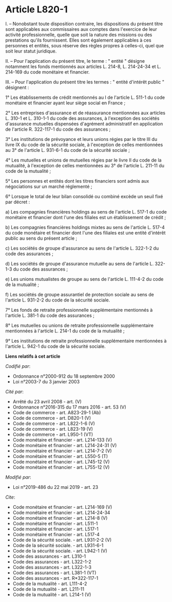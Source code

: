 # Article L820-1

I. – Nonobstant toute disposition contraire, les dispositions du présent titre sont applicables aux commissaires aux comptes
dans l'exercice de leur activité professionnelle, quelle que soit la nature des missions ou des prestations qu'ils
fournissent. Elles sont également applicables à ces personnes et entités, sous réserve des règles propres à celles-ci, quel
que soit leur statut juridique. 

II. – Pour l'application du présent titre, le terme : " entité " désigne notamment les fonds mentionnés aux articles L.
214-8, L. 214-24-34 et L. 214-169 du code monétaire et financier. 

III. – Pour l'application du présent titre les termes : " entité d'intérêt public " désignent : 

1° Les établissements de crédit mentionnés au I de l'article L. 511-1 du code monétaire et financier ayant leur siège social
en France ; 

2° Les entreprises d'assurance et de réassurance mentionnées aux articles L. 310-1 et L. 310-1-1 du code des assurances, à
l'exception des sociétés d'assurance mutuelles dispensées d'agrément administratif en application de l'article R. 322-117-1
du code des assurances ; 

3° Les institutions de prévoyance et leurs unions régies par le titre III du livre IX du code de la sécurité sociale, à
l'exception de celles mentionnées au 3° de l'article L. 931-6-1 du code de la sécurité sociale ; 

4° Les mutuelles et unions de mutuelles régies par le livre II du code de la mutualité, à l'exception de celles mentionnées
au 3° de l'article L. 211-11 du code de la mutualité ; 

5° Les personnes et entités dont les titres financiers sont admis aux négociations sur un marché réglementé ; 

6° Lorsque le total de leur bilan consolidé ou combiné excède un seuil fixé par décret : 

a) Les compagnies financières holdings au sens de l'article L. 517-1 du code monétaire et financier dont l'une des filiales
est un établissement de crédit ; 

b) Les compagnies financières holdings mixtes au sens de l'article L. 517-4 du code monétaire et financier dont l'une des
filiales est une entité d'intérêt public au sens du présent article ; 

c) Les sociétés de groupe d'assurance au sens de l'article L. 322-1-2 du code des assurances ; 

d) Les sociétés de groupe d'assurance mutuelle au sens de l'article L. 322-1-3 du code des assurances ; 

e) Les unions mutualistes de groupe au sens de l'article L. 111-4-2 du code de la mutualité ; 

f) Les sociétés de groupe assurantiel de protection sociale au sens de l'article L. 931-2-2 du code de la sécurité sociale. 

7° Les fonds de retraite professionnelle supplémentaire mentionnés à l'article L. 381-1 du code des assurances ; 

8° Les mutuelles ou unions de retraite professionnelle supplémentaire mentionnées à l'article L. 214-1 du code de la
mutualité ; 

9° Les institutions de retraite professionnelle supplémentaire mentionnées à l'article L. 942-1 du code de la sécurité
sociale.

**Liens relatifs à cet article**

_Codifié par_:

  - Ordonnance n°2000-912 du 18 septembre 2000
  - Loi n°2003-7 du 3 janvier 2003

_Cité par_:

  - Arrêté du 23 avril 2008 - art. (V)
  - Ordonnance n°2016-315 du 17 mars 2016 - art. 53 (V)
  - Code de commerce - art. A823-29-1 (Ab)
  - Code de commerce - art. D820-1 (V)
  - Code de commerce - art. L822-1-6 (V)
  - Code de commerce - art. L823-19 (V)
  - Code de commerce - art. L950-1 (VT)
  - Code monétaire et financier - art. L214-133 (V)
  - Code monétaire et financier - art. L214-24-31 (V)
  - Code monétaire et financier - art. L214-7-2 (V)
  - Code monétaire et financier - art. L550-5 (T)
  - Code monétaire et financier - art. L745-12 (V)
  - Code monétaire et financier - art. L755-12 (V)

_Modifié par_:

  - Loi n°2019-486 du 22 mai 2019 - art. 23

_Cite_:

  - Code monétaire et financier - art. L214-169 (V)
  - Code monétaire et financier - art. L214-24-34
  - Code monétaire et financier - art. L214-8 (V)
  - Code monétaire et financier - art. L511-1
  - Code monétaire et financier - art. L517-1
  - Code monétaire et financier - art. L517-4
  - Code de la sécurité sociale. - art. L931-2-2 (V)
  - Code de la sécurité sociale. - art. L931-6-1
  - Code de la sécurité sociale. - art. L942-1 (V)
  - Code des assurances - art. L310-1
  - Code des assurances - art. L322-1-2
  - Code des assurances - art. L322-1-3
  - Code des assurances - art. L381-1 (VT)
  - Code des assurances - art. R*322-117-1
  - Code de la mutualité - art. L111-4-2
  - Code de la mutualité - art. L211-11
  - Code de la mutualité - art. L214-1 (V)
